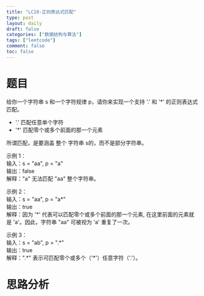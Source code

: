 ```yaml
---
title: "LC10-正则表达式匹配"
type: post
layout: daily
draft: false
categories: ["数据结构与算法"]
tags: ["leetcode"]
comment: false
toc: false
---
```


# 题目

给你一个字符串 s 和一个字符规律 p，请你来实现一个支持 '.' 和 '*' 的正则表达式匹配。

- '.' 匹配任意单个字符
- '*' 匹配零个或多个前面的那一个元素

所谓匹配，是要涵盖 整个 字符串 s的，而不是部分字符串。

 
示例 1：\
输入：s = "aa", p = "a"\
输出：false\
解释："a" 无法匹配 "aa" 整个字符串。

示例 2：\
输入：s = "aa", p = "a\*"\
输出：true\
解释：因为 '*' 代表可以匹配零个或多个前面的那一个元素, 在这里前面的元素就是 'a'。因此，字符串 "aa" 可被视为 'a' 重复了一次。

示例 3：\
输入：s = "ab", p = ".\*"\
输出：true\
解释：".\*" 表示可匹配零个或多个（'*'）任意字符（'.'）。

# 思路分析
